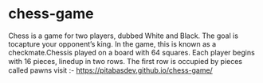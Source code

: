 # chess-game
Chess is a game for two players, dubbed White and Black. The goal is tocapture your opponent’s king. In the game, this is known as a checkmate.Chessis played on a board with 64 squares. Each player begins with 16 pieces, linedup in two rows. The ﬁrst row is occupied by pieces called pawns
visit :- https://pitabasdev.github.io/chess-game/
